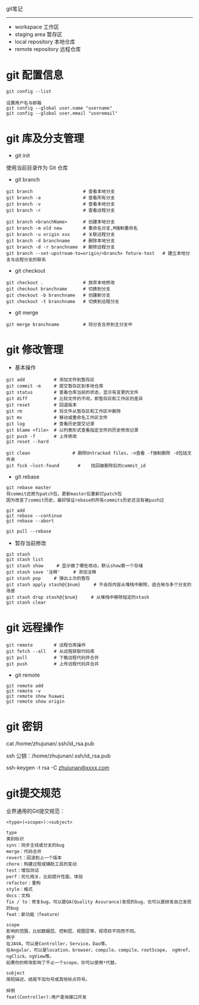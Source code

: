 git笔记

***

* workspace            工作区
* staging area         暂存区
* local repository     本地仓库
* remote repository    远程仓库

# git 配置信息

```
git config --list

设置用户名与邮箱
git config --global user.name "username"
git config --global user.email "useremail"
```

# git 库及分支管理

* git init

使用当前目录作为 Git 仓库

* git branch

```
git branch                   # 查看本地分支
git branch -a                # 查看所有分支
git branch -v                # 查看本地分支
git branch -r                # 查看远程分支

git branch <branchName>      # 创建本地分支
git branch -m old new        # 重命名分支,M强制重命名
git branch -u origin xxx     # 关联远程分支
git branch -d branchname     # 删除本地分支
git branch -d -r branchname  # 删除远程分支
git branch --set-upstream-to=origin/<branch> feture-test   # 建立本地分支与远程分支的联系
```

* git checkout

```
git checkout .               # 放弃本地修改
git checkout branchname      # 切换到分支
git checkout -b branchname   # 创建新分支
git checkout -t branchname   # 切换到远程分支
```

* git merge 

```
git merge branchname         # 将分支合并到主分支中
```

# git 修改管理

* 基本操作

```
git add           # 添加文件到暂存区
git commit -m     # 提交暂存区到本地仓库
git status        # 查看仓库当前的状态，显示有变更的文件
git diff          # 比较文件的不同，即暂存区和工作区的差异
git reset         # 回退版本
git rm            # 将文件从暂存区和工作区中删除
git mv            # 移动或重命名工作区文件
git log           # 查看历史提交记录
git blame <file>  # 以列表形式查看指定文件的历史修改记录
git push -f       # 上传修改
git reset --hard

git clean                # 删除Untracked files，-n查看 -f强制删除 -d包括文件夹
git fsck –lost-found	   #	找回被删除后的commit_id
```

* git rebase

```
git rebase master
将commit还原为patch包，更新master后重新打patch包
因为改变了commit历史，最好保证rebase的所有commits历史还没有被push过

git add
git rebase --continue
git rebase --abort

git pull --rebase
```

* 暂存当前修改

```
git stash
git stash list
git stash show     # 显⽰做了哪些改动，默认show第一个存储
git stash save '注释'     # 添加注释
git stash pop     # 弹出上次的暂存
git stash apply stash@{$num}     # 不会将内容从堆栈中删除，适合用与多个分支的场景
git stash drop stash@{$num}     # 从堆栈中移除指定的stash
git stash clear
```

# git 远程操作

```
git remote        # 远程仓库操作
git fetch --all   # 从远程获取代码库
git pull          # 下载远程代码并合并
git push          # 上传远程代码并合并
```

* git remote

```
git remote add
git remote -v
git remote show huawei
git remote show origin
```

# git 密钥

cat /home/zhujunan/.ssh/id_rsa.pub

ssh 公钥：/home/zhujunan/.ssh/id_rsa.pub

ssh-keygen -t rsa -C zhujunan@xxxx.com

# git提交规范

业界通用的Git提交规范：

```
<type>(<scope>):<subject>

type
类别标识
sync：同步主线或分支的bug
merge：代码合并
revert：回滚到上一个版本
chore：构建过程或辅助工具的变动
test：增加测试
perf：优化相关，比如提升性能、体验
refactor：重构
style：格式
docs：文档
fix / to：修复bug，可以是QA(Quality Assurance)发现的bug，也可以是研发自己发现的bug
feat：新功能（feature）

scope
影响的范围，比如数据层、控制层、视图层等，视项目不同而不同。
例子
在JAVA，可以是Controller，Service，Dao等。
在Angular，可以是location，browser，compile，compile，rootScope， ngHref，ngClick，ngView等。
如果你的修改影响了不止一个scope，你可以使用*代替。

subject
简短描述，结尾不加句号或其他标点符号。

样例
feat(Controller):用户查询接口开发
```
